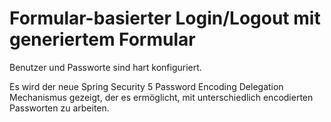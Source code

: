 # Formular-basierter Login/Logout mit generiertem Formular

Benutzer und Passworte sind hart konfiguriert.


Es wird der neue Spring Security 5 Password Encoding Delegation Mechanismus gezeigt, der es ermöglicht, mit unterschiedlich encodierten Passworten zu arbeiten.
